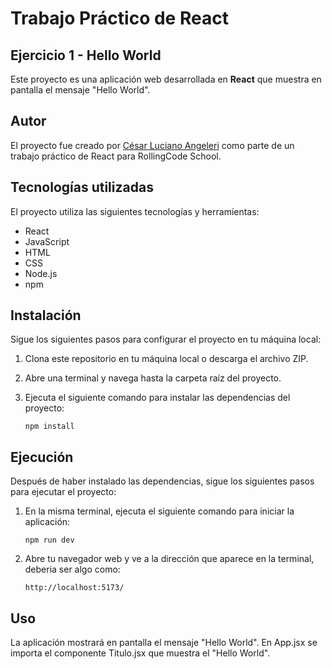# Trabajo Práctico de React
## Ejercicio 1 - Hello World

Este proyecto es una aplicación web desarrollada en **React** que muestra en pantalla el mensaje "Hello World".

## Autor

El proyecto fue creado por [César Luciano Angeleri](https://www.linkedin.com/in/cesar-luciano-angeleri/) como parte de un trabajo práctico de React para RollingCode School.

## Tecnologías utilizadas

El proyecto utiliza las siguientes tecnologías y herramientas:

- React
- JavaScript
- HTML
- CSS
- Node.js
- npm

## Instalación

Sigue los siguientes pasos para configurar el proyecto en tu máquina local:

1. Clona este repositorio en tu máquina local o descarga el archivo ZIP.
2. Abre una terminal y navega hasta la carpeta raíz del proyecto.
3. Ejecuta el siguiente comando para instalar las dependencias del proyecto:

    ```
    npm install
    ```

## Ejecución

Después de haber instalado las dependencias, sigue los siguientes pasos para ejecutar el proyecto:

1. En la misma terminal, ejecuta el siguiente comando para iniciar la aplicación:

    ```
    npm run dev
    ```

2. Abre tu navegador web y ve a la dirección que aparece en la terminal, deberia ser algo como:
    ```
    http://localhost:5173/
    ```

## Uso

La aplicación mostrará en pantalla el mensaje "Hello World".
En App.jsx se importa el componente Titulo.jsx que muestra el "Hello World".
